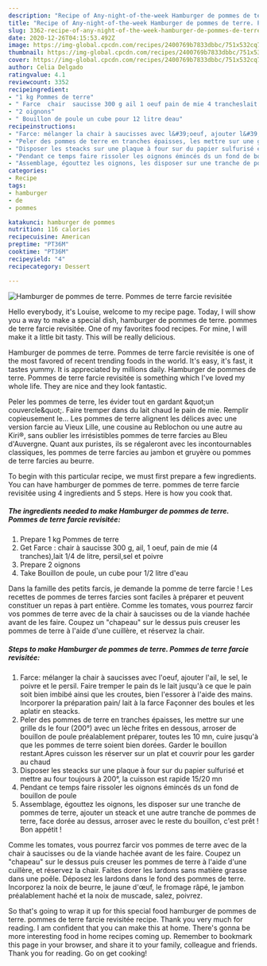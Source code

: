 ```yaml
---
description: "Recipe of Any-night-of-the-week Hamburger de pommes de terre. Pommes de terre farcie revisitée"
title: "Recipe of Any-night-of-the-week Hamburger de pommes de terre. Pommes de terre farcie revisitée"
slug: 3362-recipe-of-any-night-of-the-week-hamburger-de-pommes-de-terre-pommes-de-terre-farcie-revisitee
date: 2020-12-26T04:15:53.492Z
image: https://img-global.cpcdn.com/recipes/2400769b7833dbbc/751x532cq70/hamburger-de-pommes-de-terre-pommes-de-terre-farcie-revisitee-photo-principale-de-la-recette.jpg
thumbnail: https://img-global.cpcdn.com/recipes/2400769b7833dbbc/751x532cq70/hamburger-de-pommes-de-terre-pommes-de-terre-farcie-revisitee-photo-principale-de-la-recette.jpg
cover: https://img-global.cpcdn.com/recipes/2400769b7833dbbc/751x532cq70/hamburger-de-pommes-de-terre-pommes-de-terre-farcie-revisitee-photo-principale-de-la-recette.jpg
author: Celia Delgado
ratingvalue: 4.1
reviewcount: 3352
recipeingredient:
- "1 kg Pommes de terre"
- " Farce  chair  saucisse 300 g ail 1 oeuf pain de mie 4 trancheslait 14 de litre persilsel et poivre"
- "2 oignons"
- " Bouillon de poule un cube pour 12 litre deau"
recipeinstructions:
- "Farce: mélanger la chair à saucisses avec l&#39;oeuf, ajouter l&#39;ail, le sel, le poivre et le persil. Faire tremper le pain ds le lait jusqu&#39;à ce que le pain soit bien imbibé ainsi que les croutes, bien l&#39;essorer à l&#39;aide des mains. Incorporer la préparation pain/ lait à la farce Façonner des boules et les aplatir en steacks."
- "Peler des pommes de terre en tranches épaisses, les mettre sur une grille ds le four (200°) avec un lèche frites en dessous, arroser de bouillon de poule préalablement préparer, toutes les 10 mn, cuire jusqu&#39;à que les pommes de terre soient bien dorées. Garder le bouillon restant.Apres cuisson les réserver sur un plat et couvrir pour les garder au chaud"
- "Disposer les steacks sur une plaque à four sur du papier sulfurisé et mettre au four toujours à 200°, la cuisson est rapide 15/20 mn"
- "Pendant ce temps faire rissoler les oignons émincés ds un fond de bouillon de poule"
- "Assemblage, égouttez les oignons, les disposer sur une tranche de pommes de terre, ajouter un steack et une autre tranche de pommes de terre, face dorée au dessus, arroser avec le reste du bouillon, c&#39;est prêt ! Bon appétit !"
categories:
- Recipe
tags:
- hamburger
- de
- pommes

katakunci: hamburger de pommes 
nutrition: 116 calories
recipecuisine: American
preptime: "PT36M"
cooktime: "PT36M"
recipeyield: "4"
recipecategory: Dessert

---
```



![Hamburger de pommes de terre. Pommes de terre farcie revisitée](https://img-global.cpcdn.com/recipes/2400769b7833dbbc/751x532cq70/hamburger-de-pommes-de-terre-pommes-de-terre-farcie-revisitee-photo-principale-de-la-recette.jpg)

Hello everybody, it's Louise, welcome to my recipe page. Today, I will show you a way to make a special dish, hamburger de pommes de terre. pommes de terre farcie revisitée. One of my favorites food recipes. For mine, I will make it a little bit tasty. This will be really delicious.

Hamburger de pommes de terre. Pommes de terre farcie revisitée is one of the most favored of recent trending foods in the world. It's easy, it's fast, it tastes yummy. It is appreciated by millions daily. Hamburger de pommes de terre. Pommes de terre farcie revisitée is something which I've loved my whole life. They are nice and they look fantastic.

Peler les pommes de terre, les évider tout en gardant &amp;quot;un couvercle&amp;quot;. Faire tremper dans du lait chaud le pain de mie. Remplir copieusement le… Les pommes de terre alignent les délices avec une version farcie au Vieux Lille, une cousine au Reblochon ou une autre au Kiri®, sans oublier les irrésistibles pommes de terre farcies au Bleu d&#39;Auvergne. Quant aux puristes, ils se régaleront avec les incontournables classiques, les pommes de terre farcies au jambon et gruyère ou pommes de terre farcies au beurre.


To begin with this particular recipe, we must first prepare a few ingredients. You can have hamburger de pommes de terre. pommes de terre farcie revisitée using 4 ingredients and 5 steps. Here is how you cook that.

<!--inarticleads1-->

##### The ingredients needed to make Hamburger de pommes de terre. Pommes de terre farcie revisitée:

1. Prepare 1 kg Pommes de terre
1. Get  Farce : chair à saucisse 300 g, ail, 1 oeuf, pain de mie (4 tranches),lait 1/4 de litre, persil,sel et poivre
1. Prepare 2 oignons
1. Take  Bouillon de poule, un cube pour 1/2 litre d&#39;eau


Dans la famille des petits farcis, je demande la pomme de terre farcie ! Les recettes de pommes de terres farcies sont faciles à préparer et peuvent constituer un repas à part entière. Comme les tomates, vous pourrez farcir vos pommes de terre avec de la chair à saucisses ou de la viande hachée avant de les faire. Coupez un &#34;chapeau&#34; sur le dessus puis creuser les pommes de terre à l&#39;aide d&#39;une cuillère, et réservez la chair. 

<!--inarticleads2-->

##### Steps to make Hamburger de pommes de terre. Pommes de terre farcie revisitée:

1. Farce: mélanger la chair à saucisses avec l&#39;oeuf, ajouter l&#39;ail, le sel, le poivre et le persil. Faire tremper le pain ds le lait jusqu&#39;à ce que le pain soit bien imbibé ainsi que les croutes, bien l&#39;essorer à l&#39;aide des mains. Incorporer la préparation pain/ lait à la farce Façonner des boules et les aplatir en steacks.
1. Peler des pommes de terre en tranches épaisses, les mettre sur une grille ds le four (200°) avec un lèche frites en dessous, arroser de bouillon de poule préalablement préparer, toutes les 10 mn, cuire jusqu&#39;à que les pommes de terre soient bien dorées. Garder le bouillon restant.Apres cuisson les réserver sur un plat et couvrir pour les garder au chaud
1. Disposer les steacks sur une plaque à four sur du papier sulfurisé et mettre au four toujours à 200°, la cuisson est rapide 15/20 mn
1. Pendant ce temps faire rissoler les oignons émincés ds un fond de bouillon de poule
1. Assemblage, égouttez les oignons, les disposer sur une tranche de pommes de terre, ajouter un steack et une autre tranche de pommes de terre, face dorée au dessus, arroser avec le reste du bouillon, c&#39;est prêt ! Bon appétit !


Comme les tomates, vous pourrez farcir vos pommes de terre avec de la chair à saucisses ou de la viande hachée avant de les faire. Coupez un &#34;chapeau&#34; sur le dessus puis creuser les pommes de terre à l&#39;aide d&#39;une cuillère, et réservez la chair. Faites dorer les lardons sans matière grasse dans une poêle. Déposez les lardons dans le fond des pommes de terre. Incorporez la noix de beurre, le jaune d&#39;œuf, le fromage râpé, le jambon préalablement haché et la noix de muscade, salez, poivrez. 

So that's going to wrap it up for this special food hamburger de pommes de terre. pommes de terre farcie revisitée recipe. Thank you very much for reading. I am confident that you can make this at home. There's gonna be more interesting food in home recipes coming up. Remember to bookmark this page in your browser, and share it to your family, colleague and friends. Thank you for reading. Go on get cooking!
